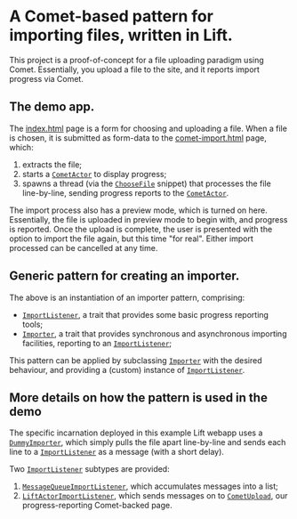 # A Comet-based pattern for importing files, written in Lift.

This project is a proof-of-concept for a file uploading paradigm using Comet. Essentially, you upload a file to the site, and it reports import progress via Comet.

## The demo app.

The [index.html][index] page is a form for choosing and uploading a file. When a file is chosen, it is submitted as form-data to the [comet-import.html][comet-import] page, which:

1. extracts the file;
2. starts a [`CometActor`][comet-actor] to display progress;
3. spawns a thread (via the [`ChooseFile`][choose-file] snippet) that processes the file line-by-line, sending progress reports to the [`CometActor`][comet-actor].

The import process also has a preview mode, which is turned on here. Essentially, the file is uploaded in preview mode to begin with, and progress is reported. Once the upload is complete, the user is presented with the option to import the file again, but this time "for real". Either import processed can be cancelled at any time.

## Generic pattern for creating an importer.

The above is an instantiation of an importer pattern, comprising:

 * [`ImportListener`][import-listener], a trait that provides some basic progress reporting tools;
 * [`Importer`][importer], a trait that provides synchronous and asynchronous importing facilities, reporting to an [`ImportListener`][import-listener];

This pattern can be applied by subclassing [`Importer`][importer] with the desired behaviour, and providing a (custom) instance of [`ImportListener`][import-listener].

## More details on how the pattern is used in the demo

The specific incarnation deployed in this example Lift webapp uses a [`DummyImporter`][dummy-importer], which simply pulls the file apart line-by-line and sends each line to a [`ImportListener`][import-listener] as a message (with a short delay). 

Two [`ImportListener`][import-listener] subtypes are provided: 

1. [`MessageQueueImportListener`][queue-listener], which accumulates messages into a list;
2. [`LiftActorImportListener`][actor-listener], which sends messages on to [`CometUpload`][comet-upload], our progress-reporting Comet-backed page.

[index]: https://github.com/junglebarry/CometImport/blob/master/src/main/webapp/index.html "index.html"
[comet-import]: https://github.com/junglebarry/CometImport/blob/master/src/main/webapp/comet-upload.html "comet-import.html"
[choose-file]: https://github.com/junglebarry/CometImport/blob/master/src/main/scala/com/untyped/cometupload/snippet/ChooseFile.scala "ChooseFile"
[importer]: https://github.com/junglebarry/CometImport/blob/master/src/main/scala/com/untyped/cometupload/csv/Importer.scala "Importer"
[import-listener]: https://github.com/junglebarry/CometImport/blob/master/src/main/scala/com/untyped/cometupload/csv/ImportListener.scala "ImportListener"
[dummy-importer]: https://github.com/junglebarry/CometImport/blob/master/src/main/scala/com/untyped/cometupload/csv/DummyImporter.scala "DummyImporter"
[queue-listener]:  https://github.com/junglebarry/CometImport/blob/master/src/main/scala/com/untyped/cometupload/csv/MessageQueueImportListener.scala "MessageQueueImportListener"
[actor-listener]:  https://github.com/junglebarry/CometImport/blob/master/src/main/scala/com/untyped/cometupload/csv/LiftActorImportListener.scala "LiftActorImportListener"
[comet-upload]: https://github.com/junglebarry/CometImport/blob/master/src/main/scala/com/untyped/cometupload/comet/CometUpload.scala "CometUpload"
[comet-actor]: http://scala-tools.org/mvnsites-snapshots/liftweb/scaladocs/net/liftweb/http/CometActor.html "CometActor"